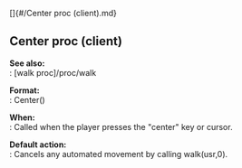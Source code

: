 []{#/Center proc (client).md}    
## Center proc (client)    
**See also:**    
:   [walk proc]/proc/walk    
<!-- -->    
**Format:**    
:   Center()    
<!-- -->    
**When:**    
:   Called when the player presses the \"center\" key or cursor.    
<!-- -->    
**Default action:**    
:   Cancels any automated movement by calling walk(usr,0).  
